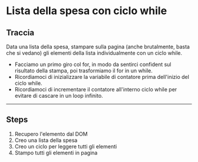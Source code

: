 # Lista della spesa con ciclo while

## Traccia

Data una lista della spesa, stampare sulla pagina (anche brutalmente, basta che si vedano) gli elementi della lista individualmente con un ciclo while.

- Facciamo un primo giro col for, in modo da sentirci confident sul risultato della stampa, poi trasformiamo il for in un while.
- Ricordiamoci di inizializzare la variabile di contatore prima dell'inizio del ciclo while.
- Ricordiamoci di incrementare il contatore all'interno ciclo while per evitare di cascare in un loop infinito.

---

## Steps

1. Recupero l'elemento dal DOM
2. Creo una lista della spesa
3. Creo un ciclo per leggere tutti gli elementi
4. Stampo tutti gli elementi in pagina

